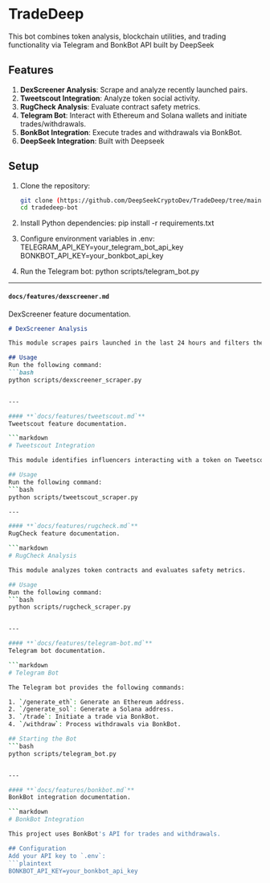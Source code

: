 # TradeDeep
This bot combines token analysis, blockchain utilities, and trading functionality via Telegram and BonkBot API built by DeepSeek

## Features
1. **DexScreener Analysis**: Scrape and analyze recently launched pairs.
2. **Tweetscout Integration**: Analyze token social activity.
3. **RugCheck Analysis**: Evaluate contract safety metrics.
4. **Telegram Bot**: Interact with Ethereum and Solana wallets and initiate trades/withdrawals.
5. **BonkBot Integration**: Execute trades and withdrawals via BonkBot.
6. **DeepSeek Integration**: Built with Deepseek

## Setup
1. Clone the repository:
   ```bash
   git clone (https://github.com/DeepSeekCryptoDev/TradeDeep/tree/main)
   cd tradedeep-bot
   
2. Install Python dependencies:
   pip install -r requirements.txt

4. Configure environment variables in .env:
   TELEGRAM_API_KEY=your_telegram_bot_api_key
   BONKBOT_API_KEY=your_bonkbot_api_key

4. Run the Telegram bot:
   python scripts/telegram_bot.py

---

#### **`docs/features/dexscreener.md`**
DexScreener feature documentation.

```markdown
# DexScreener Analysis

This module scrapes pairs launched in the last 24 hours and filters them based on transaction metrics.

## Usage
Run the following command:
```bash
python scripts/dexscreener_scraper.py


---

#### **`docs/features/tweetscout.md`**
Tweetscout feature documentation.

```markdown
# Tweetscout Integration

This module identifies influencers interacting with a token on Tweetscout.

## Usage
Run the following command:
```bash
python scripts/tweetscout_scraper.py

---

#### **`docs/features/rugcheck.md`**
RugCheck feature documentation.

```markdown
# RugCheck Analysis

This module analyzes token contracts and evaluates safety metrics.

## Usage
Run the following command:
```bash
python scripts/rugcheck_scraper.py


---

#### **`docs/features/telegram-bot.md`**
Telegram bot documentation.

```markdown
# Telegram Bot

The Telegram bot provides the following commands:

1. `/generate_eth`: Generate an Ethereum address.
2. `/generate_sol`: Generate a Solana address.
3. `/trade`: Initiate a trade via BonkBot.
4. `/withdraw`: Process withdrawals via BonkBot.

## Starting the Bot
```bash
python scripts/telegram_bot.py


---

#### **`docs/features/bonkbot.md`**
BonkBot integration documentation.

```markdown
# BonkBot Integration

This project uses BonkBot's API for trades and withdrawals.

## Configuration
Add your API key to `.env`:
```plaintext
BONKBOT_API_KEY=your_bonkbot_api_key

